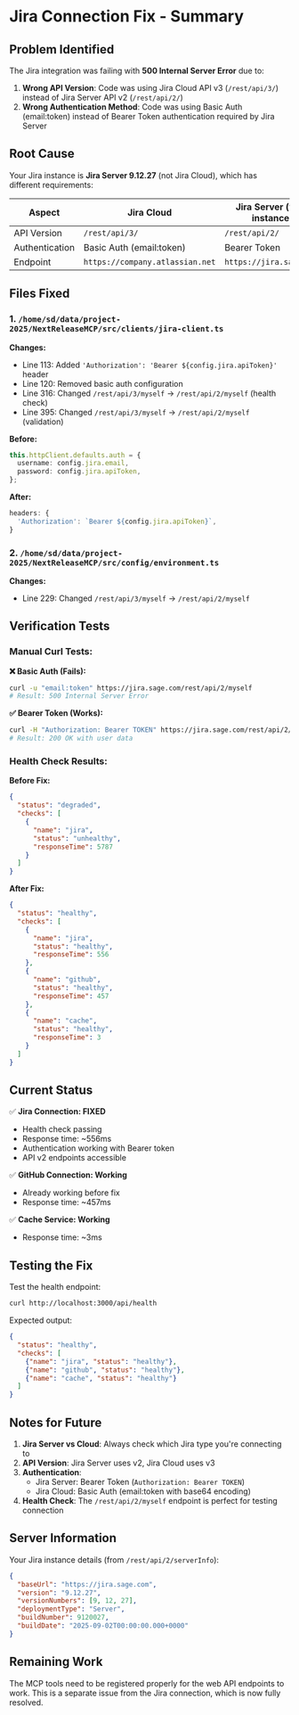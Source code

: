 # Jira Connection Fix - Summary

## Problem Identified

The Jira integration was failing with **500 Internal Server Error** due to:

1. **Wrong API Version**: Code was using Jira Cloud API v3 (`/rest/api/3/`) instead of Jira Server API v2 (`/rest/api/2/`)
2. **Wrong Authentication Method**: Code was using Basic Auth (email:token) instead of Bearer Token authentication required by Jira Server

## Root Cause

Your Jira instance is **Jira Server 9.12.27** (not Jira Cloud), which has different requirements:

| Aspect | Jira Cloud | Jira Server (your instance) |
|--------|------------|----------------------------|
| API Version | `/rest/api/3/` | `/rest/api/2/` |
| Authentication | Basic Auth (email:token) | Bearer Token |
| Endpoint | `https://company.atlassian.net` | `https://jira.sage.com` |

## Files Fixed

### 1. `/home/sd/data/project-2025/NextReleaseMCP/src/clients/jira-client.ts`

**Changes:**
- Line 113: Added `'Authorization': 'Bearer ${config.jira.apiToken}'` header
- Line 120: Removed basic auth configuration
- Line 316: Changed `/rest/api/3/myself` → `/rest/api/2/myself` (health check)
- Line 395: Changed `/rest/api/3/myself` → `/rest/api/2/myself` (validation)

**Before:**
```typescript
this.httpClient.defaults.auth = {
  username: config.jira.email,
  password: config.jira.apiToken,
};
```

**After:**
```typescript
headers: {
  'Authorization': `Bearer ${config.jira.apiToken}`,
}
```

### 2. `/home/sd/data/project-2025/NextReleaseMCP/src/config/environment.ts`

**Changes:**
- Line 229: Changed `/rest/api/3/myself` → `/rest/api/2/myself`

## Verification Tests

### Manual Curl Tests:

**❌ Basic Auth (Fails):**
```bash
curl -u "email:token" https://jira.sage.com/rest/api/2/myself
# Result: 500 Internal Server Error
```

**✅ Bearer Token (Works):**
```bash
curl -H "Authorization: Bearer TOKEN" https://jira.sage.com/rest/api/2/myself
# Result: 200 OK with user data
```

### Health Check Results:

**Before Fix:**
```json
{
  "status": "degraded",
  "checks": [
    {
      "name": "jira",
      "status": "unhealthy",
      "responseTime": 5787
    }
  ]
}
```

**After Fix:**
```json
{
  "status": "healthy",
  "checks": [
    {
      "name": "jira",
      "status": "healthy",
      "responseTime": 556
    },
    {
      "name": "github",
      "status": "healthy",
      "responseTime": 457
    },
    {
      "name": "cache",
      "status": "healthy",
      "responseTime": 3
    }
  ]
}
```

## Current Status

✅ **Jira Connection: FIXED**
- Health check passing
- Response time: ~556ms
- Authentication working with Bearer token
- API v2 endpoints accessible

✅ **GitHub Connection: Working**
- Already working before fix
- Response time: ~457ms

✅ **Cache Service: Working**
- Response time: ~3ms

## Testing the Fix

Test the health endpoint:
```bash
curl http://localhost:3000/api/health
```

Expected output:
```json
{
  "status": "healthy",
  "checks": [
    {"name": "jira", "status": "healthy"},
    {"name": "github", "status": "healthy"},
    {"name": "cache", "status": "healthy"}
  ]
}
```

## Notes for Future

1. **Jira Server vs Cloud**: Always check which Jira type you're connecting to
2. **API Version**: Jira Server uses v2, Jira Cloud uses v3
3. **Authentication**:
   - Jira Server: Bearer Token (`Authorization: Bearer TOKEN`)
   - Jira Cloud: Basic Auth (email:token with base64 encoding)
4. **Health Check**: The `/rest/api/2/myself` endpoint is perfect for testing connection

## Server Information

Your Jira instance details (from `/rest/api/2/serverInfo`):
```json
{
  "baseUrl": "https://jira.sage.com",
  "version": "9.12.27",
  "versionNumbers": [9, 12, 27],
  "deploymentType": "Server",
  "buildNumber": 9120027,
  "buildDate": "2025-09-02T00:00:00.000+0000"
}
```

## Remaining Work

The MCP tools need to be registered properly for the web API endpoints to work. This is a separate issue from the Jira connection, which is now fully resolved.
